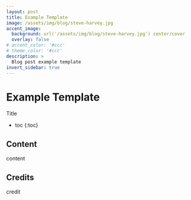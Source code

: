 ```yaml
---
layout: post
title: Example Template
image: /assets/img/blog/steve-harvey.jpg
accent_image: 
  background: url('/assets/img/blog/steve-harvey.jpg') center/cover
  overlay: false
# accent_color: '#ccc'
# theme_color: '#ccc'
description: >
  Blog post example template
invert_sidebar: true
---
```


# Example Template

Title

* toc
{:toc}

## Content

content

## Credits

credit